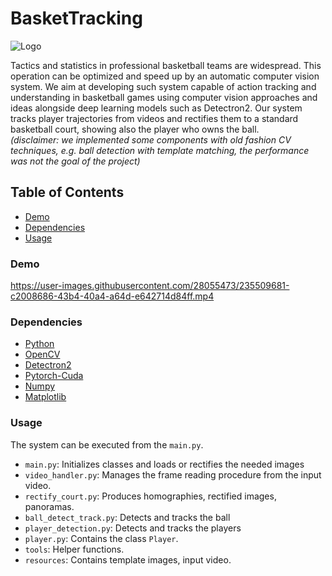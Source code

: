 # BasketTracking

![](resources/logo_large.png "Logo")

Tactics and statistics in professional basketball teams are widespread. This operation can be optimized and speed up by
an automatic computer vision system. We aim at developing such system capable of action tracking and understanding in
basketball games using computer vision approaches and ideas alongside deep learning models such as Detectron2. Our
system tracks player trajectories from videos and rectifies them to a standard basketball court, showing also the player
who owns the ball.  
_(disclaimer: we implemented some components with old fashion CV techniques, e.g. ball detection with template matching, the performance was not the goal of the project)_

## Table of Contents

* [Demo](#demo)
* [Dependencies](#dependencies)
* [Usage](#usage)

### Demo

https://user-images.githubusercontent.com/28055473/235509681-c2008686-43b4-40a4-a64d-e642714d84ff.mp4

### Dependencies

* [Python](https://www.python.org/)
* [OpenCV](https://opencv.org/)
* [Detectron2](https://github.com/facebookresearch/detectron2)
* [Pytorch-Cuda](https://pytorch.org/)
* [Numpy](https://numpy.org/)
* [Matplotlib](https://matplotlib.org/)

### Usage

The system can be executed from the ```main.py```.

* ```main.py```: Initializes classes and loads or rectifies the needed images
* ```video_handler.py```: Manages the frame reading procedure from the input video.
* ```rectify_court.py```: Produces homographies, rectified images, panoramas.
* ```ball_detect_track.py```: Detects and tracks the ball
* ```player_detection.py```: Detects and tracks the players
* ```player.py```: Contains the class ```Player```.
* ```tools```: Helper functions.
* ```resources```: Contains template images, input video.


